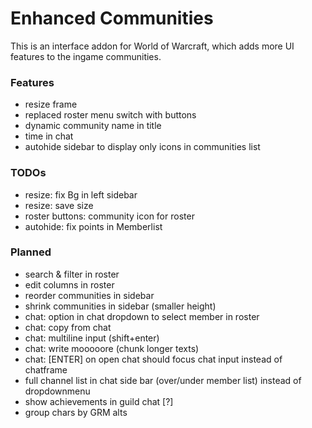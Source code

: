 # Enhanced Communities

This is an interface addon for World of Warcraft, which adds more UI features to the ingame communities.

### Features
- resize frame
- replaced roster menu switch with buttons
- dynamic community name in title
- time in chat
- autohide sidebar to display only icons in communities list

### TODOs
- resize: fix Bg in left sidebar
- resize: save size
- roster buttons: community icon for roster
- autohide: fix points in Memberlist

### Planned

- search & filter in roster
- edit columns in roster
- reorder communities in sidebar
- shrink communities in sidebar (smaller height)
- chat: option in chat dropdown to select member in roster
- chat: copy from chat
- chat: multiline input (shift+enter)
- chat: write mooooore (chunk longer texts)
- chat: [ENTER] on open chat should focus chat input instead of chatframe
- full channel list in chat side bar (over/under member list) instead of dropdownmenu
- show achievements in guild chat [?] 
- group chars by GRM alts